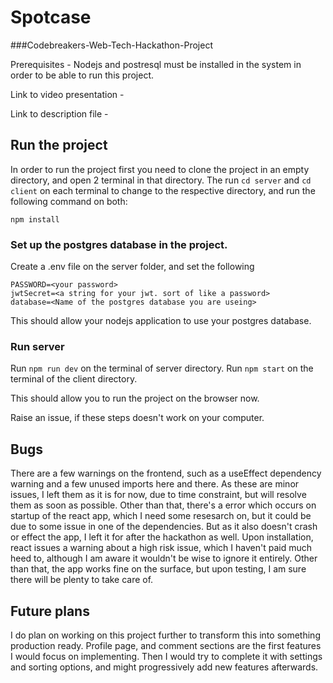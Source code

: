 # Spotcase

###Codebreakers-Web-Tech-Hackathon-Project

Prerequisites - Nodejs and postresql must be installed in the system in order to be able to run this project.

Link to video presentation - 

Link to description file - 

## Run the project 

In order to run the project first you need to clone the project in an empty directory, and open 2 terminal in that directory.
The run `cd server` and `cd client` on each terminal to change to the respective directory, and run the following command on both: 

```
npm install
```
### Set up the postgres database in the project.

Create a .env file on the server folder, and set the following

```
PASSWORD=<your password>
jwtSecret=<a string for your jwt. sort of like a password>
database=<Name of the postgres database you are useing>
```

This should allow your nodejs application to use your postgres database.

### Run server

Run `npm run dev` on the terminal of server directory.
Run `npm start` on the terminal of the client directory.

This should allow you to run the project on the browser now.

Raise an issue, if these steps doesn't work on your computer.

## Bugs
There are a few warnings on the frontend, such as a useEffect dependency warning and a few unused imports here and there.
As these are minor issues, I left them as it is for now, due to time constraint, but will resolve them as soon as possible.
Other than that, there's a error which occurs on startup of the react app, which I need some resesarch on, but it could be due to some issue in one of the dependencies. But as it also doesn't crash or effect the app, I left it for after the hackathon as well. Upon installation, react issues a warning about a high risk issue, which I haven't paid much heed to, although I am aware it wouldn't be wise to ignore it entirely. Other than that, the app works fine on the surface, but upon testing, I am sure there will be plenty to take care of. 

## Future plans
I do plan on working on this project further to transform this into something production ready. Profile page, and comment sections are the first features I would focus on implementing. Then I would try to complete it with settings and sorting options, and might progressively add new features afterwards.



